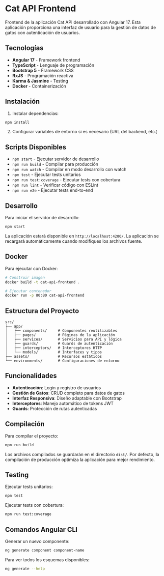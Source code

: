 # Cat API Frontend

Frontend de la aplicación Cat API desarrollado con Angular 17. Esta aplicación proporciona una interfaz de usuario para la gestión de datos de gatos con autenticación de usuarios.

## Tecnologías

- **Angular 17** - Framework frontend
- **TypeScript** - Lenguaje de programación
- **Bootstrap 5** - Framework CSS
- **RxJS** - Programación reactiva
- **Karma & Jasmine** - Testing
- **Docker** - Containerización

## Instalación

1. Instalar dependencias:
```bash
npm install
```

2. Configurar variables de entorno si es necesario (URL del backend, etc.)

## Scripts Disponibles

- `npm start` - Ejecutar servidor de desarrollo
- `npm run build` - Compilar para producción
- `npm run watch` - Compilar en modo desarrollo con watch
- `npm test` - Ejecutar tests unitarios
- `npm run test:coverage` - Ejecutar tests con cobertura
- `npm run lint` - Verificar código con ESLint
- `npm run e2e` - Ejecutar tests end-to-end

## Desarrollo

Para iniciar el servidor de desarrollo:

```bash
npm start
```

La aplicación estará disponible en `http://localhost:4200/`. La aplicación se recargará automáticamente cuando modifiques los archivos fuente.

## Docker

Para ejecutar con Docker:

```bash
# Construir imagen
docker build -t cat-api-frontend .

# Ejecutar contenedor
docker run -p 80:80 cat-api-frontend
```

## Estructura del Proyecto

```
src/
├── app/
│   ├── components/     # Componentes reutilizables
│   ├── pages/          # Páginas de la aplicación
│   ├── services/       # Servicios para API y lógica
│   ├── guards/         # Guards de autenticación
│   ├── interceptors/   # Interceptores HTTP
│   └── models/         # Interfaces y tipos
├── assets/             # Recursos estáticos
└── environments/       # Configuraciones de entorno
```

## Funcionalidades

- **Autenticación**: Login y registro de usuarios
- **Gestión de Gatos**: CRUD completo para datos de gatos
- **Interfaz Responsiva**: Diseño adaptable con Bootstrap
- **Interceptores**: Manejo automático de tokens JWT
- **Guards**: Protección de rutas autenticadas

## Compilación

Para compilar el proyecto:

```bash
npm run build
```

Los archivos compilados se guardarán en el directorio `dist/`. Por defecto, la compilación de producción optimiza la aplicación para mejor rendimiento.

## Testing

Ejecutar tests unitarios:
```bash
npm test
```

Ejecutar tests con cobertura:
```bash
npm run test:coverage
```

## Comandos Angular CLI

Generar un nuevo componente:
```bash
ng generate component component-name
```

Para ver todos los esquemas disponibles:
```bash
ng generate --help
```
